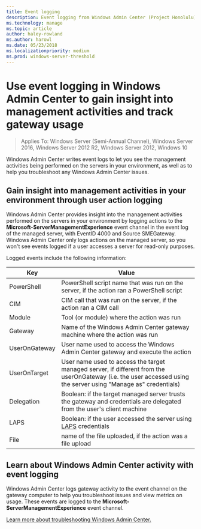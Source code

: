 ```yaml
---
title: Event logging
description: Event logging from Windows Admin Center (Project Honolulu)
ms.technology: manage
ms.topic: article
author: haley-rowland
ms.author: harowl
ms.date: 05/23/2018
ms.localizationpriority: medium
ms.prod: windows-server-threshold
---
```


# Use event logging in Windows Admin Center to gain insight into management activities and track gateway usage

>Applies To: Windows Server (Semi-Annual Channel), Windows Server 2016, Windows Server 2012 R2, Windows Server 2012, Windows 10

Windows Admin Center writes event logs to let you see the management activities being performed on the servers in your environment, as well as to help you troubleshoot any Windows Admin Center issues.

## Gain insight into management activities in your environment through user action logging

Windows Admin Center provides insight into the management activities performed on the servers in your environment by logging actions to the **Microsoft-ServerManagementExperience** event channel in the event log of the managed server, with EventID 4000 and Source SMEGateway. Windows Admin Center only logs actions on the managed server, so you won't see events logged if a user accesses a server for read-only purposes.

Logged events include the following information:

| Key           | Value                                                                                              |
|---------------|----------------------------------------------------------------------------------------------------|
| PowerShell    | PowerShell script name that was run on the server, if the action ran a PowerShell script |
| CIM           | CIM call that was run on the server, if the action ran a CIM call                        |
| Module        | Tool (or module) where the action was run                                                     |
| Gateway       | Name of the Windows Admin Center gateway machine where the action was run                     |
| UserOnGateway | User name used to access the Windows Admin Center gateway and execute the action                    |
| UserOnTarget  | User name used to access the target managed server, if different from the userOnGateway (i.e. the user accessed using the server using "Manage as" credentials) |
| Delegation    | Boolean: if the target managed server trusts the gateway and credentials are delegated from the user's client machine             |
| LAPS          | Boolean: if the user accessed the server using [LAPS](https://technet.microsoft.com/mt227395.aspx) credentials                          |
| File          | name of the file uploaded, if the action was a file upload                                |

## Learn about Windows Admin Center activity with event logging

Windows Admin Center logs gateway activity to the event channel on the gateway computer to help you troubleshoot issues and view metrics on usage. These events are logged to the **Microsoft-ServerManagementExperience** event channel.

[Learn more about troubleshooting Windows Admin Center.](troubleshooting.md)
